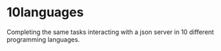 # 10languages
Completing the same tasks interacting with a json server in 10 different programming languages.
